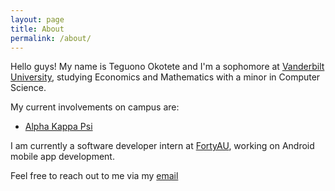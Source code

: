 ```yaml
---
layout: page
title: About
permalink: /about/
---
```


  Hello guys! My name is Teguono Okotete and I'm a sophomore at [Vanderbilt University](https://www.vanderbilt.edu/), studying
  Economics and Mathematics with a minor in Computer Science. 
  
  My current involvements on campus are:
  - [Alpha Kappa Psi](https://www.vanderbiltakpsi.com/)

  I am currently a software developer intern at [FortyAU](https://fortyau.com/), working on Android mobile app development.

  Feel free to reach out to me via my [email](mailto:mumtes13@gmail.com)
